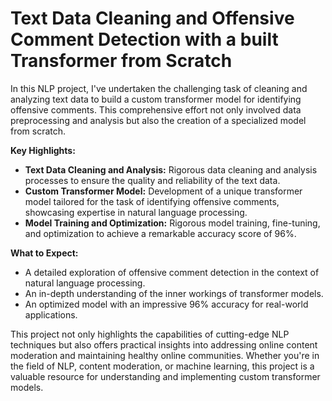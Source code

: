 # **Text Data Cleaning and Offensive Comment Detection with a built Transformer from Scratch**

In this NLP project, I've undertaken the challenging task of cleaning and analyzing text data to build a custom transformer model for identifying offensive comments. This comprehensive effort not only involved data preprocessing and analysis but also the creation of a specialized model from scratch.

**Key Highlights:**
- **Text Data Cleaning and Analysis:** Rigorous data cleaning and analysis processes to ensure the quality and reliability of the text data.
- **Custom Transformer Model:** Development of a unique transformer model tailored for the task of identifying offensive comments, showcasing expertise in natural language processing.
- **Model Training and Optimization:** Rigorous model training, fine-tuning, and optimization to achieve a remarkable accuracy score of 96%.

**What to Expect:**
- A detailed exploration of offensive comment detection in the context of natural language processing.
- An in-depth understanding of the inner workings of transformer models.
- An optimized model with an impressive 96% accuracy for real-world applications.

This project not only highlights the capabilities of cutting-edge NLP techniques but also offers practical insights into addressing online content moderation and maintaining healthy online communities. Whether you're in the field of NLP, content moderation, or machine learning, this project is a valuable resource for understanding and implementing custom transformer models.
